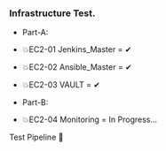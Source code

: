 ### Infrastructure Test.

- Part-A:

- 💥EC2-01 Jenkins_Master = ✔
- 💥EC2-02 Ansible_Master = ✔
- 💥EC2-03 VAULT = ✔

- Part-B: 

- 💥EC2-04 Monitoring = In Progress...

Test Pipeline 💢
